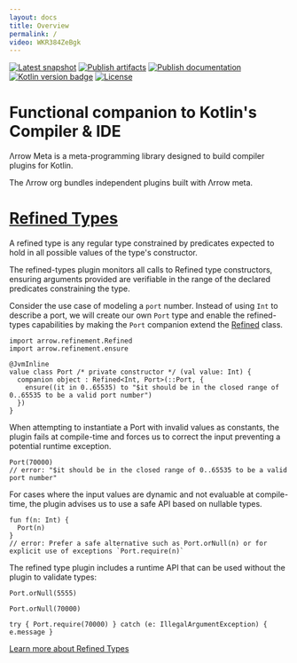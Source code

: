 ```yaml
---
layout: docs
title: Overview
permalink: /
video: WKR384ZeBgk
---
```


[![Latest snapshot](https://img.shields.io/maven-metadata/v?color=0576b6&label=latest%20snapshot&metadataUrl=https%3A%2F%2Foss.sonatype.org%2Fservice%2Flocal%2Frepositories%2Fsnapshots%2Fcontent%2Fio%2Farrow-kt%2Fcompiler-plugin%2Fmaven-metadata.xml)](https://oss.sonatype.org/service/local/repositories/snapshots/content/io/arrow-kt/compiler-plugin/)
[![Publish artifacts](https://github.com/arrow-kt/arrow-meta/workflows/Publish%20Artifacts/badge.svg)](https://github.com/arrow-kt/arrow-meta/actions?query=workflow%3A%22Publish+Artifacts%22)
[![Publish documentation](https://github.com/arrow-kt/arrow-meta/workflows/Publish%20Documentation/badge.svg)](https://github.com/arrow-kt/arrow-meta/actions?query=workflow%3A%22Publish+Documentation%22)
[![Kotlin version badge](https://img.shields.io/badge/kotlin-1.3-blue.svg)](https://kotlinlang.org/docs/reference/whatsnew13.html)
[![License](https://img.shields.io/badge/License-Apache%202.0-blue.svg)](http://www.apache.org/licenses/LICENSE-2.0)

# Functional companion to Kotlin's Compiler & IDE

Λrrow Meta is a meta-programming library designed to build compiler plugins for Kotlin.

The Λrrow org bundles independent plugins built with Λrrow meta.

# [Refined Types](/apidocs/arrow-refined-types/arrow.refinement/)

A refined type is any regular type constrained by predicates expected to hold in all possible values of the type's
constructor.

The refined-types plugin monitors all calls to Refined type constructors, ensuring arguments provided are verifiable in
the range of the declared predicates constraining the type.

Consider the use case of modeling a `port` number. Instead of using `Int` to describe a port, we will create our own `Port` type and
enable the refined-types capabilities by making the `Port` companion extend the [Refined](http://127.0.0.1:4000/apidocs/arrow-refined-types/arrow.refinement/-refined/index.html) class.

```kotlin:ank
import arrow.refinement.Refined
import arrow.refinement.ensure

@JvmInline
value class Port /* private constructor */ (val value: Int) {
  companion object : Refined<Int, Port>(::Port, {
    ensure((it in 0..65535) to "$it should be in the closed range of 0..65535 to be a valid port number")
  })
}
```

When attempting to instantiate a Port with invalid values as constants, the plugin fails at compile-time and forces us to correct the input preventing a potential runtime exception.

```kotlin:ank:silent
Port(70000)
// error: "$it should be in the closed range of 0..65535 to be a valid port number"
```

For cases where the input values are dynamic and not evaluable at compile-time, the plugin advises us to use a safe API
based on nullable types.

```kotlin:ank
fun f(n: Int) {
  Port(n)
}
// error: Prefer a safe alternative such as Port.orNull(n) or for explicit use of exceptions `Port.require(n)`
```

The refined type plugin includes a runtime API that can be used without the plugin to validate types:

```kotlin:ank
Port.orNull(5555)
```

```kotlin:ank
Port.orNull(70000)
```

```kotlin:ank
try { Port.require(70000) } catch (e: IllegalArgumentException) { e.message }
```

[Learn more about Refined Types](/apidocs/arrow-refined-types/arrow.refinement/)

